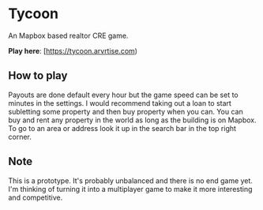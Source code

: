 # Tycoon
An Mapbox based realtor CRE game. 

**Play here**: [https://tycoon.arvrtise.com)

## How to play
Payouts are done default every hour but the game speed can be set to minutes in the settings. I would recommend taking out a loan to start subletting some property and then buy property when you can. You can buy and rent any property in the world as long as the building is on Mapbox. To go to an area or address look it up in the search bar in the top right corner.

## Note
This is a prototype. It's probably unbalanced and there is no end game yet. I'm thinking of turning it into a multiplayer game to make it more interesting and competitive.
